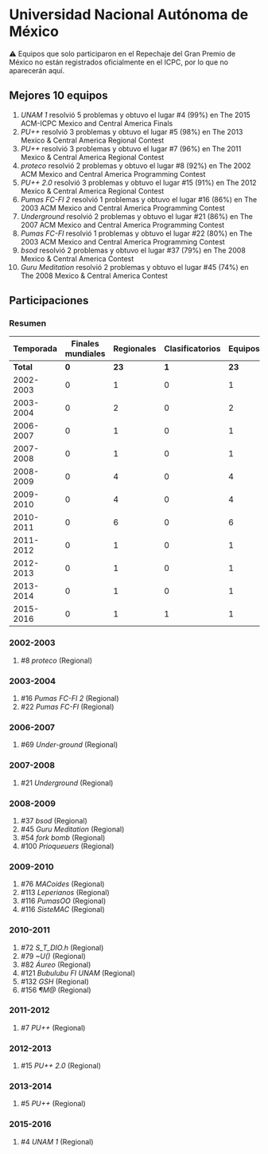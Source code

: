 # Universidad Nacional Autónoma de México

:warning: Equipos que solo participaron en el Repechaje del Gran Premio de México no están registrados oficialmente en el ICPC, por lo que no aparecerán aquí.

## Mejores 10 equipos

1. _UNAM 1_ resolvió 5 problemas y obtuvo el lugar #4 (99%) en The 2015 ACM-ICPC Mexico and Central America Finals
1. _PU++_ resolvió 3 problemas y obtuvo el lugar #5 (98%) en The 2013 Mexico & Central America Regional Contest
1. _PU++_ resolvió 3 problemas y obtuvo el lugar #7 (96%) en The 2011 Mexico & Central America Regional Contest
1. _proteco_ resolvió 2 problemas y obtuvo el lugar #8 (92%) en The 2002 ACM Mexico and Central America Programming Contest
1. _PU++ 2.0_ resolvió 3 problemas y obtuvo el lugar #15 (91%) en The 2012 Mexico & Central America Regional Contest
1. _Pumas FC-FI 2_ resolvió 1 problemas y obtuvo el lugar #16 (86%) en The 2003 ACM Mexico and Central America Programming Contest
1. _Underground_ resolvió 2 problemas y obtuvo el lugar #21 (86%) en The 2007 ACM Mexico and Central America Programming Contest
1. _Pumas FC-FI_ resolvió 1 problemas y obtuvo el lugar #22 (80%) en The 2003 ACM Mexico and Central America Programming Contest
1. _bsod_ resolvió 2 problemas y obtuvo el lugar #37 (79%) en The 2008 Mexico & Central America Contest
1. _Guru Meditation_ resolvió 2 problemas y obtuvo el lugar #45 (74%) en The 2008 Mexico & Central America Contest

## Participaciones

### Resumen

| Temporada | Finales mundiales | Regionales | Clasificatorios | Equipos |
| --- | --- | --- | --- | --- |
| **Total** | **0** | **23** | **1** | **23** |
| 2002-2003 | 0 | 1 | 0 | 1 |
| 2003-2004 | 0 | 2 | 0 | 2 |
| 2006-2007 | 0 | 1 | 0 | 1 |
| 2007-2008 | 0 | 1 | 0 | 1 |
| 2008-2009 | 0 | 4 | 0 | 4 |
| 2009-2010 | 0 | 4 | 0 | 4 |
| 2010-2011 | 0 | 6 | 0 | 6 |
| 2011-2012 | 0 | 1 | 0 | 1 |
| 2012-2013 | 0 | 1 | 0 | 1 |
| 2013-2014 | 0 | 1 | 0 | 1 |
| 2015-2016 | 0 | 1 | 1 | 1 |

### 2002-2003

1. #8 _proteco_ (Regional)

### 2003-2004

1. #16 _Pumas FC-FI 2_ (Regional)
1. #22 _Pumas FC-FI_ (Regional)

### 2006-2007

1. #69 _Under-ground_ (Regional)

### 2007-2008

1. #21 _Underground_ (Regional)

### 2008-2009

1. #37 _bsod_ (Regional)
1. #45 _Guru Meditation_ (Regional)
1. #54 _fork bomb_ (Regional)
1. #100 _Prioqueuers_ (Regional)

### 2009-2010

1. #76 _MACoides_ (Regional)
1. #113 _Leperianos_ (Regional)
1. #116 _PumasOO_ (Regional)
1. #116 _SisteMAC_ (Regional)

### 2010-2011

1. #72 _S_T_DIO.h_ (Regional)
1. #79 _~U()_ (Regional)
1. #82 _Áureo_ (Regional)
1. #121 _Bubulubu FI UNAM_ (Regional)
1. #132 _GSH_ (Regional)
1. #156 _¶M@_ (Regional)

### 2011-2012

1. #7 _PU++_ (Regional)

### 2012-2013

1. #15 _PU++ 2.0_ (Regional)

### 2013-2014

1. #5 _PU++_ (Regional)

### 2015-2016

1. #4 _UNAM 1_ (Regional)



